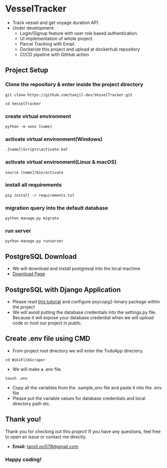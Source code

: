 # VesselTracker 
- Track vessel and get voyage duration API.
- Under development: 
  - Login/Signup feature with user role based authentication.
  - UI implementation of whole project.
  - Parcel Tracking with Email.
  - Dockerize this project and upload at dockerhub repository
  - CI/CD pipeline with GitHub action

## Project Setup
### Clone the repository & enter inside the project directory
```
git clone https://github.com/tanjil-dev/VesselTracker.git
```
```
cd VesselTracker
```
### create virtual environment
```
python -m venv [name]
```

### activate virtual environment(Windows)
```
.[name]\Scripts\activate.bat
```

### activate virtual environment(Linux & macOS)
```
source [name]/bin/activate
```

### install all requirements
```
pip install -r requirements.txt
```

### migration query into the default database
```
python manage.py migrate
```

### run server
```
python manage.py runserver
```

## PostgreSQL Download
- We will download and install postgresql into the local machine
- [Download Page](https://www.postgresql.org/download/)
## PostgreSQL with Django Application
- Please read [this tutorial](https://syscrews.medium.com/configure-postgresql-database-in-django-project-2ac706636fc7) and configure psycopg2-binary package within the project
- We will avoid putting the database credentials into the settings.py file. Because it will expose your database credential when we will upload code or host our project in public.
## Create .env file using CMD
- From project root directory we will enter the TodoApp directory.
```
cd WikiFilmScraper
```
- We will make a .env file.
```
touch .env
```
- Copy all the variables from the .sample_env file and paste it into the .env file
- Please put the variable values for database credentials and local directory path etc.

## Thank you!
Thank you for checking out this project! If you have any questions, feel free to open an issue or contact me directly.
- **Email:** tanzil.ovi578@gmail.com


### Happy coding!